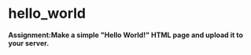 # hello_world
<p><b>Assignment:</em>Make a simple "Hello World!" HTML page and upload it to your server.<p>
